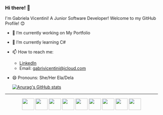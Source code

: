 ### Hi there! 👋 
I'm Gabriela Vicentini! A Junior Software Developer! Welcome to my GitHub Profile! 😊

- 🔭 I’m currently working on My Portfolio
- 🌱 I’m currently learning C#
- 📫 How to reach me:
    - [LinkedIn](https://www.linkedin.com/in/gabrielavicentini/)
    - Email: gabrivicentini@icloud.com
- 😄 Pronouns: She/Her Ela/Dela

    [![Anurag's GitHub stats](https://github-readme-stats.vercel.app/api?username=devgabrielav&langs_count=8&layout=compact&theme=tokyonight&show_icons=true)](https://github.com/anuraghazra/github-readme-stats)
    

---

<div display="flex" align="center">
    <img height="38" width="40" src="https://cdn.jsdelivr.net/gh/devicons/devicon/icons/html5/html5-original.svg" />
    <img height="38" width="40"  src="https://cdn.jsdelivr.net/gh/devicons/devicon/icons/javascript/javascript-original.svg" />
    <img height="38" width="40"  src="https://cdn.jsdelivr.net/gh/devicons/devicon/icons/typescript/typescript-original.svg" />
    <img height="38" width="40"  src="https://cdn.jsdelivr.net/gh/devicons/devicon/icons/react/react-original.svg" />
    <img height="38" width="40"  src="https://cdn.jsdelivr.net/gh/devicons/devicon/icons/jest/jest-plain.svg" />
    <img height="38" width="40"  src="https://cdn.jsdelivr.net/gh/devicons/devicon@latest/icons/nodejs/nodejs-original.svg" />
    <img height="38" width="40"  src="https://cdn.jsdelivr.net/gh/devicons/devicon@latest/icons/express/express-original.svg" />
    <img height="38" width="40"  src="https://cdn.jsdelivr.net/gh/devicons/devicon@latest/icons/mysql/mysql-original.svg" />
    <img height="38" width="40"  src="https://cdn.jsdelivr.net/gh/devicons/devicon@latest/icons/sequelize/sequelize-original.svg" />
</div>

